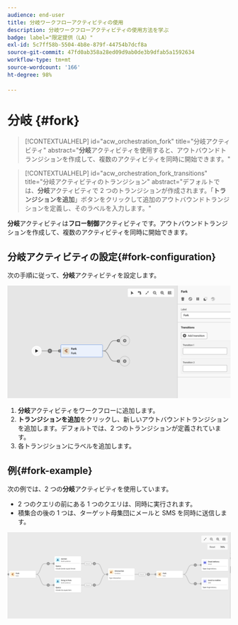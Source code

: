 ```yaml
---
audience: end-user
title: 分岐ワークフローアクティビティの使用
description: 分岐ワークフローアクティビティの使用方法を学ぶ
badge: label="限定提供（LA）"
exl-id: 5c7ff58b-5504-4b8e-879f-44754b7dcf8a
source-git-commit: 47fd0ab358a28ed09d9ab0de3b9dfab5a1592634
workflow-type: tm+mt
source-wordcount: '166'
ht-degree: 98%

---
```


# 分岐 {#fork}

>[!CONTEXTUALHELP]
>id="acw_orchestration_fork"
>title="分岐アクティビティ"
>abstract="**分岐**&#x200B;アクティビティを使用すると、アウトバウンドトランジションを作成して、複数のアクティビティを同時に開始できます。"


>[!CONTEXTUALHELP]
>id="acw_orchestration_fork_transitions"
>title="分岐アクティビティのトランジション"
>abstract="デフォルトでは、**分岐**&#x200B;アクティビティで 2 つのトランジションが作成されます。「**トランジションを追加**」ボタンをクリックして追加のアウトバウンドトランジションを定義し、そのラベルを入力します。"

**分岐**&#x200B;アクティビティは&#x200B;**フロー制御**&#x200B;アクティビティです。アウトバウンドトランジションを作成して、複数のアクティビティを同時に開始できます。

## 分岐アクティビティの設定{#fork-configuration}

次の手順に従って、**分岐**&#x200B;アクティビティを設定します。

![](../assets/workflow-fork.png)

1. **分岐**&#x200B;アクティビティをワークフローに追加します。
1. **トランジションを追加**&#x200B;をクリックし、新しいアウトバウンドトランジションを追加します。デフォルトでは、2 つのトランジションが定義されています。
1. 各トランジションにラベルを追加します。

## 例{#fork-example}

次の例では、2 つの&#x200B;**分岐**&#x200B;アクティビティを使用しています。

* 2 つのクエリの前にある 1 つのクエリは、同時に実行されます。
* 積集合の後の 1 つは、ターゲット母集団にメールと SMS を同時に送信します。

![](../assets/workflow-fork-example.png)
